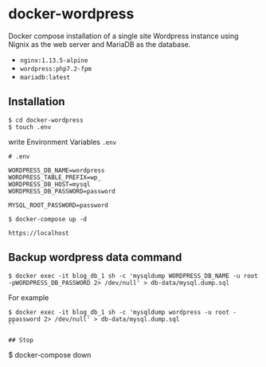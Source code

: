 # docker-wordpress

Docker compose installation of a single site Wordpress instance using Nignix as the web server and MariaDB as the database.

- `nginx:1.13.5-alpine`
- `wordpress:php7.2-fpm`
- `mariadb:latest`


## Installation

```
$ cd docker-wordpress
$ touch .env
```
write Environment Variables `.env`

```
# .env

WORDPRESS_DB_NAME=wordpress
WORDPRESS_TABLE_PREFIX=wp_
WORDPRESS_DB_HOST=mysql
WORDPRESS_DB_PASSWORD=password

MYSQL_ROOT_PASSWORD=password

```

```
$ docker-compose up -d
```

`https://localhost`

## Backup wordpress data command

```
$ docker exec -it blog_db_1 sh -c 'mysqldump WORDPRESS_DB_NAME -u root -pWORDPRESS_DB_PASSWORD 2> /dev/null' > db-data/mysql.dump.sql
````

For example
```
$ docker exec -it blog_db_1 sh -c 'mysqldump wordpress -u root -ppassword 2> /dev/null' > db-data/mysql.dump.sql
``

## Stop

```
$ docker-compose down
```
